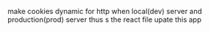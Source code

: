 make cookies dynamic for http when local(dev) server and production(prod) server
thus s the react file
upate this app
